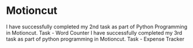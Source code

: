 # Motioncut
I have successfully completed my 2nd task as part of Python Programming in Motioncut. Task - Word Counter
I have successfully completed my 3rd task as part of python programming in Motioncut. Task - Expense Tracker


